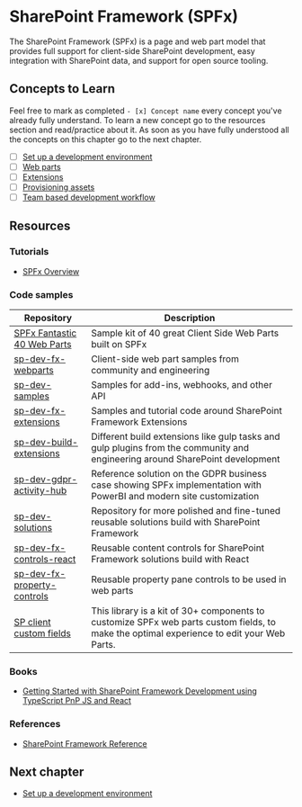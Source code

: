 # SharePoint Framework (SPFx)

The SharePoint Framework (SPFx) is a page and web part model that provides full support for client-side SharePoint development, easy integration with SharePoint data, and support for open source tooling.

## Concepts to Learn
Feel free to mark as completed `- [x] Concept name` every concept you've already fully understand. To learn a new concept go to the resources section and read/practice about it. As soon as you have fully understood all the concepts on this chapter go to the next chapter.

  - [ ] [Set up a development environment](./development-environment.md)
  - [ ] [Web parts](./webparts.md)
  - [ ] [Extensions](./extensions.md)
  - [ ] [Provisioning assets](./provisioning-assets.md)
  - [ ] [Team based development workflow](./SPFx/team-based-development-workflow.md)

## Resources

### Tutorials
  * [SPFx Overview](https://docs.microsoft.com/en-us/sharepoint/dev/spfx/sharepoint-framework-overview)

### Code samples
  | Repository | Description |
  | --- | --- |
  | [SPFx Fantastic 40 Web Parts](https://github.com/OlivierCC/spfx-40-fantastics) | Sample kit of 40 great Client Side Web Parts built on SPFx |
  | [sp-dev-fx-webparts](https://github.com/SharePoint/sp-dev-fx-webparts) | Client-side web part samples from community and engineering |
  | [sp-dev-samples](https://github.com/SharePoint/sp-dev-samples) | Samples for add-ins, webhooks, and other API |
  | [sp-dev-fx-extensions](https://github.com/SharePoint/sp-dev-fx-extensions) | Samples and tutorial code around SharePoint Framework Extensions |
  | [sp-dev-build-extensions](https://github.com/SharePoint/sp-dev-build-extensions) | Different build extensions like gulp tasks and gulp plugins from the community and engineering around SharePoint development |
  | [sp-dev-gdpr-activity-hub](https://github.com/SharePoint/sp-dev-gdpr-activity-hub) | Reference solution on the GDPR business case showing SPFx implementation with PowerBI and modern site customization |
  | [sp-dev-solutions](https://github.com/SharePoint/sp-dev-solutions) | Repository for more polished and fine-tuned reusable solutions build with SharePoint Framework |
  | [sp-dev-fx-controls-react](https://github.com/SharePoint/sp-dev-fx-controls-react) | Reusable content controls for SharePoint Framework solutions build with React |
  | [sp-dev-fx-property-controls](https://github.com/SharePoint/sp-dev-fx-property-controls) | Reusable property pane controls to be used in web parts |
  | [SP client custom fields](https://github.com/OlivierCC/sp-client-custom-fields) | This library is a kit of 30+ components to customize SPFx web parts custom fields, to make the optimal experience to edit your Web Parts. |

### Books
  * [Getting Started with SharePoint Framework Development using TypeScript PnP JS and React](https://gallery.technet.microsoft.com/office/Ebook-Getting-Started-with-598433ce)

### References
  * [SharePoint Framework Reference](https://docs.microsoft.com/en-us/javascript/api/overview/sharepoint)

## Next chapter
  * [Set up a development environment](./development-environment.md)
